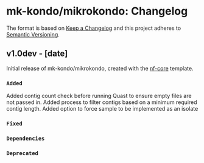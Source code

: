 # mk-kondo/mikrokondo: Changelog

The format is based on [Keep a Changelog](https://keepachangelog.com/en/1.0.0/)
and this project adheres to [Semantic Versioning](https://semver.org/spec/v2.0.0.html).

## v1.0dev - [date]

Initial release of mk-kondo/mikrokondo, created with the [nf-core](https://nf-co.re/) template.

### `Added`
Added contig count check before running Quast to ensure empty files are not passed in.
Added process to filter contigs based on a minimum required contig length.
Added option to force sample to be implemented as an isolate
### `Fixed`

### `Dependencies`

### `Deprecated`
